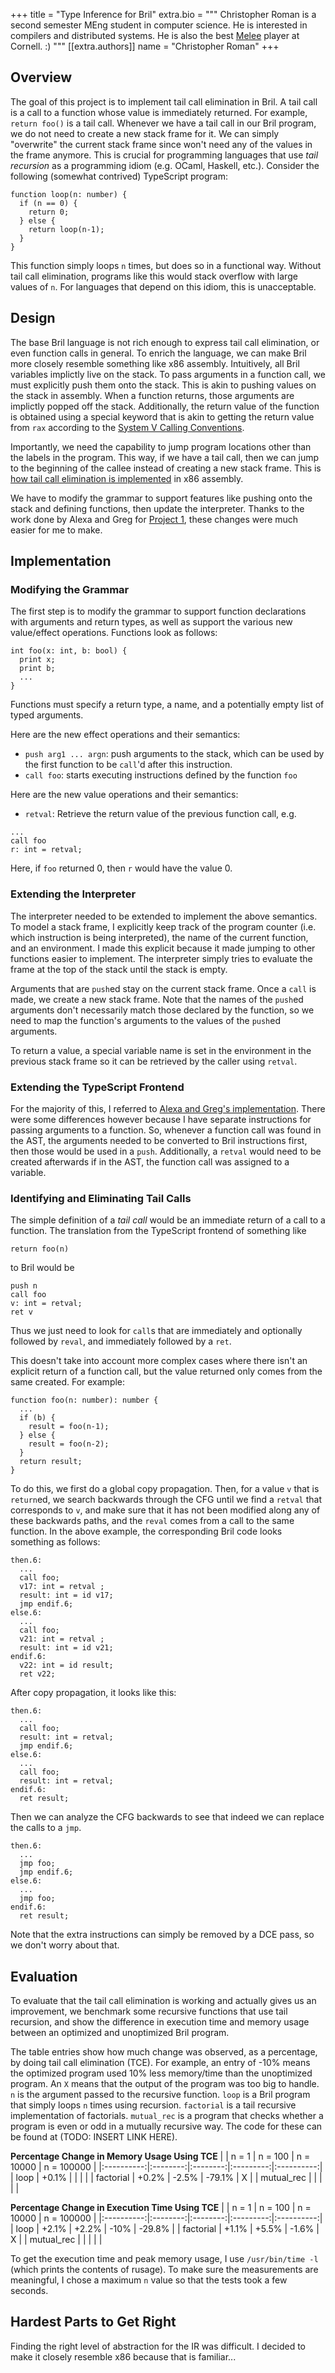 +++
title = "Type Inference for Bril"
extra.bio = """
  Christopher Roman is a second semester MEng student in computer science. He is interested in compilers and distributed systems. He is also the best [Melee](https://en.wikipedia.org/wiki/Super_Smash_Bros._Melee) player at Cornell. :)
"""
[[extra.authors]]
name = "Christopher Roman"
+++

## Overview
The goal of this project is to implement tail call elimination in Bril. A tail
call is a call to a function whose value is immediately returned. For example,
`return foo()` is a tail call. Whenever we have a tail call in our Bril program,
we do not need to create a new stack frame for it. We can simply "overwrite"
the current stack frame since won't need any of the values in the frame anymore.
This is crucial for programming languages that use *tail recursion* as a
programming idiom (e.g. OCaml, Haskell, etc.). Consider the following (somewhat
contrived) TypeScript program:
```
function loop(n: number) {
  if (n == 0) {
    return 0;
  } else {
    return loop(n-1);
  }
}
```
This function simply loops `n` times, but does so in a functional way. Without
tail call elimination, programs like this would stack overflow with large values
of `n`. For languages that depend on this idiom, this is unacceptable.

## Design
The base Bril language is not rich enough to express tail call elimination, or
even function calls in general. To enrich the language, we can make Bril more
closely resemble something like x86 assembly. Intuitively, all Bril variables
implictly live on the stack. To pass arguments in a function call, we must
explicitly push them onto the stack. This is akin to pushing values on the stack
in assembly. When a function returns, those arguments are implictly popped off the stack.
Additionally, the return value of the function is obtained using a special
keyword that is akin to getting the return value from `rax` according to the
[System V Calling Conventions](https://en.wikipedia.org/wiki/X86_calling_conventions#x86-64_calling_conventions).

Importantly, we need the capability to jump program locations other than the
labels in the program. This way, if we have a tail call, then we can jump to
the beginning of the callee instead of creating a new stack frame. This is [how
tail call elimination is implemented](https://www.cs.cornell.edu/courses/cs4120/2019sp/lectures/34functional/lec34-sp19.pdf?1556325712)
in x86 assembly.

We have to modify the grammar to support features like pushing onto the stack
and defining functions, then update the interpreter. Thanks to the work done by
Alexa and Greg for [Project 1](https://github.com/sampsyo/bril/pull/16), these
changes were much easier for me to make.

## Implementation

### Modifying the Grammar
The first step is to modify the grammar to support function declarations with
arguments and return types, as well as support the various new value/effect
operations. Functions look as follows:
```
int foo(x: int, b: bool) {
  print x;
  print b;
  ...
}
```
Functions must specify a return type, a name, and a potentially empty list of
typed arguments.

Here are the new effect operations and their semantics:
- `push arg1 ... argn`: push arguments to the stack, which can be used by the
first function to be `call`'d after this instruction.
- `call foo`: starts executing instructions defined by the function `foo`

Here are the new value operations and their semantics:
- `retval`: Retrieve the return value of the previous function call, e.g.
```
...
call foo
r: int = retval;
```
Here, if `foo` returned 0, then `r` would have the value 0.

### Extending the Interpreter
The interpreter needed to be extended to implement the above semantics. To model
a stack frame, I explicitly keep track of the program counter (i.e. which
instruction is being interpreted), the name of the current function, and an
environment. I made this explicit because it made jumping to other functions
easier to implement. The interpreter simply tries to evaluate the frame at the
top of the stack until the stack is empty.

Arguments that are `push`ed stay on the current stack frame. Once a `call` is
made, we create a new stack frame. Note that the names of the `push`ed arguments
don't necessarily match those declared by the function, so we need to map the
function's arguments to the values of the `push`ed arguments.

To return a value, a special variable name is set in the environment in the
previous stack frame so it can be retrieved by the caller using `retval`.

### Extending the TypeScript Frontend
For the majority of this, I referred to [Alexa and Greg's implementation](https://github.com/sampsyo/bril/pull/16).
There were some differences however because I have separate instructions for
passing arguments to a function. So, whenever a function call was found in the
AST, the arguments needed to be converted to Bril instructions first, then those
would be used in a `push`. Additionally, a `retval` would need to be created
afterwards if in the AST, the function call was assigned to a variable.

### Identifying and Eliminating Tail Calls
The simple definition of a *tail call* would be an immediate return of a call
to a function. The translation from the TypeScript frontend of something like
```
return foo(n)
```
to Bril would be
```
push n
call foo
v: int = retval;
ret v
```
Thus we just need to look for `call`s that are immediately and optionally
followed by `reval`, and immediately followed by a `ret`.

This doesn't take into account more complex cases where there isn't an explicit
return of a function call, but the value returned only comes from the same
created. For example:
```
function foo(n: number): number {
  ...
  if (b) {
    result = foo(n-1);
  } else {
    result = foo(n-2);
  }
  return result;
}
```

To do this, we first do a global copy propagation. Then, for a value `v` that is
`return`ed, we search backwards through the CFG until we find a `retval` that
corresponds to `v`, and make sure that it has not been modified along any of
these backwards paths, and the `reval` comes from a call to the same function.
In the above example, the corresponding Bril code looks something as follows:
```
then.6:
  ...
  call foo;
  v17: int = retval ;
  result: int = id v17;
  jmp endif.6;
else.6:
  ...
  call foo;
  v21: int = retval ;
  result: int = id v21;
endif.6:
  v22: int = id result;
  ret v22;
```
After copy propagation, it looks like this:
```
then.6:
  ...
  call foo;
  result: int = retval;
  jmp endif.6;
else.6:
  ...
  call foo;
  result: int = retval;
endif.6:
  ret result;
```

Then we can analyze the CFG backwards to see that indeed we can replace
the calls to a `jmp`.
```
then.6:
  ...
  jmp foo;
  jmp endif.6;
else.6:
  ...
  jmp foo;
endif.6:
  ret result;
```
Note that the extra instructions can simply be removed by a DCE pass, so we don't
worry about that.

## Evaluation
To evaluate that the tail call elimination is working and actually gives us an
improvement, we benchmark some recursive functions that use tail recursion, and
show the difference in execution time and memory usage between an optimized and
unoptimized Bril program.

The table entries show how much change was observed, as a percentage, by doing
tail call elimination (TCE). For example, an entry of -10% means the optimized program
used 10% less memory/time than the unoptimized program. An `X` means that the output of the program was too
big to handle. `n` is the argument passed to the recursive function.
`loop` is a Bril program that simply loops `n` times using recursion. `factorial`
is a tail recursive implementation of factorials. `mutual_rec` is a program that
checks whether a program is even or odd in a mutually recursive way. The code for
these can be found at (TODO: INSERT LINK HERE).

**Percentage Change in Memory Usage Using TCE**
|            |   n = 1  |  n = 100 | n = 10000 | n = 100000 |
|:----------:|:--------:|:--------:|:---------:|:----------:|
|    loop    |   +0.1%  |          |           |            |
|  factorial |   +0.2%  |   -2.5%  |   -79.1%  |     X      |
| mutual_rec |          |          |           |            |

**Percentage Change in Execution Time Using TCE**
|            |   n = 1  |  n = 100 | n = 10000 | n = 100000 |
|:----------:|:--------:|:--------:|:---------:|:----------:|
|    loop    |  +2.1%   |   +2.2%  |   -10%    |   -29.8%   |
|  factorial |  +1.1%   |   +5.5%  |   -1.6%   |      X     |
| mutual_rec |          |          |           |            |

To get the execution time and peak memory usage, I use `/usr/bin/time -l` (which prints the contents of rusage).
To make sure the measurements are meaningful, I chose a maximum `n` value so
that the tests took a few seconds.

## Hardest Parts to Get Right
Finding the right level of abstraction for the IR was difficult. I decided to
make it closely resemble x86 because that is familiar...

